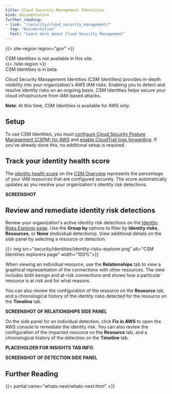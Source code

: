 ```yaml
---
title: Cloud Security Management Identities
kind: documentation
further_reading:
- link: "/security/cloud_security_management/"
  tag: "Documentation"
  text: "Learn more about Cloud Security Management"
---
```


{{< site-region region="gov" >}}
<div class="alert alert-warning">
CSM Identities is not available in this site.
</div>
{{< /site-region >}}

<div class="alert alert-info">CSM Identities is in beta.</div>

Cloud Security Management Identities (CSM Identities) provides in-depth visibility into your organization's AWS IAM risks. Enabling you to detect and resolve identity risks on an ongoing basis, CSM Identities helps 
secure your cloud infrastructure from IAM-based attacks.

**Note**: At this time, CSM Identities is available for AWS only.

## Setup

To use CSM Identities, you must [configure Cloud Security Posture Management (CSPM) for AWS][2] and [enable CloudTrail logs forwarding][5]. If you've already done this, no additional setup is required.

## Track your identity health score

The [identity health score][4] on the [CSM Overview][1] represents the percentage of your IAM resources that are configured securely. The score automatically updates as you resolve your organization's identity risk detections.

**SCREENSHOT**

## Review and remediate identity risk detections

Review your organization's active identity risk detections on the [Identity Risks Explorer page][3]. Use the **Group by** options to filter by **Identity risks**, **Resources**, or **None** (individual detections). View additional details on the side panel by selecting a resource or detection.

{{< img src="security/identities/identity-risks-explorer.png" alt="CSM Identities explorers page" width="100%">}}

When viewing an individual resource, use the **Relationships** tab to view a graphical representation of the connections with other resources. The view includes both benign and at-risk connections and shows how a particular resource is at risk and for what reasons. 

You can also review the configuration of the resource on the **Resource** tab, and a chronological history of the identity risks detected for the resource on the **Timeline** tab.

**SCREENSHOT OF RELATIONSHIPS SIDE PANEL**

On the side panel for an individual detection, click **Fix in AWS** to open the AWS console to remediate the identity risk. You can also review the configuration of the impacted resource on the **Resource** tab, and a chronological history of the detection on the **Timeline** tab.

**PLACEHOLDER FOR INSIGHTS TAB INFO**.

**SCREENSHOT OF DETECTION SIDE PANEL**

## Further Reading

{{< partial name="whats-next/whats-next.html" >}}

[1]: https://app.datadoghq.com/security/csm
[2]: /security/cspm/setup
[3]: https://app.datadoghq.com//security/identities
[4]: /glossary/#identity-health-score
[5]: /integrations/amazon_cloudtrail#send-logs-to-datadog